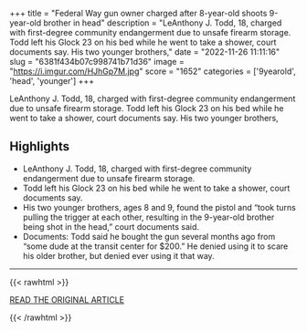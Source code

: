 +++
title = "Federal Way gun owner charged after 8-year-old shoots 9-year-old brother in head"
description = "LeAnthony J. Todd, 18, charged with first-degree community endangerment due to unsafe firearm storage. Todd left his Glock 23 on his bed while he went to take a shower, court documents say. His two younger brothers,"
date = "2022-11-26 11:11:16"
slug = "6381f434b07c998741b71d36"
image = "https://i.imgur.com/HJhGp7M.jpg"
score = "1652"
categories = ['9yearold', 'head', 'younger']
+++

LeAnthony J. Todd, 18, charged with first-degree community endangerment due to unsafe firearm storage. Todd left his Glock 23 on his bed while he went to take a shower, court documents say. His two younger brothers,

## Highlights

- LeAnthony J. Todd, 18, charged with first-degree community endangerment due to unsafe firearm storage.
- Todd left his Glock 23 on his bed while he went to take a shower, court documents say.
- His two younger brothers, ages 8 and 9, found the pistol and “took turns pulling the trigger at each other, resulting in the 9-year-old brother being shot in the head,” court documents said.
- Documents: Todd said he bought the gun several months ago from “some dude at the transit center for $200.” He denied using it to scare his older brother, but denied ever using it that way.

---

{{< rawhtml >}}
  <p class="article-category">
    <a target="_blank" href="https://www.kiro7.com/news/local/federal-way-gun-owner-charged-after-8-year-old-shoots-9-year-old-brother-head/436JTXOZYNHLLGC77PDWHEW3PE/">READ THE ORIGINAL ARTICLE</a>
  </p>
{{< /rawhtml >}}
